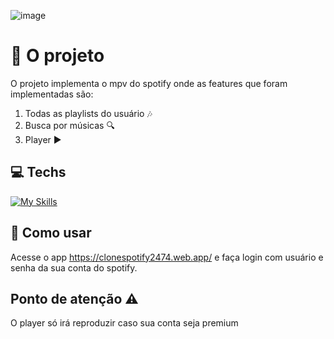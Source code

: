 ![image](https://user-images.githubusercontent.com/30512726/176228667-d3fe891a-085e-48e7-af73-c398f52cd58a.png)

# 📖 O projeto
O projeto implementa o mpv do spotify onde as features que foram implementadas são: 
1. Todas as playlists do usuário 🎶
2.  Busca por músicas 🔍
3. Player ▶

## 💻 Techs
[![My Skills](https://skillicons.dev/icons?i=html,css,react,bootstrap,firebase)](https://skillicons.dev)

## 🚀 Como usar
Acesse o app https://clonespotify2474.web.app/ e faça login com usuário e senha da sua conta do spotify.

## Ponto de atenção ⚠
O player só irá reproduzir caso sua conta seja premium 
